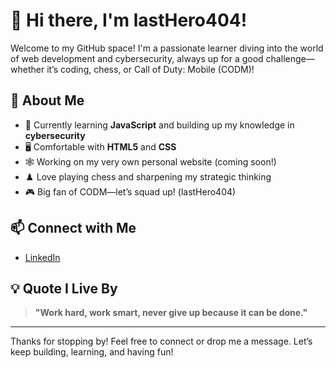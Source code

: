 # 👋 Hi there, I'm lastHero404!

Welcome to my GitHub space! I'm a passionate learner diving into the world of web development and cybersecurity, always up for a good challenge—whether it’s coding, chess, or Call of Duty: Mobile (CODM)!

## 🚀 About Me
- 🌱 Currently learning **JavaScript** and building up my knowledge in **cybersecurity**
- 🖥️ Comfortable with **HTML5** and **CSS**
- 🕸️ Working on my very own personal website (coming soon!)
- ♟️ Love playing chess and sharpening my strategic thinking
- 🎮 Big fan of CODM—let’s squad up! (lastHero404)

## 📫 Connect with Me
- [LinkedIn](https://linkedin.com/in/nicholas-le-maire-a410842a7)

## 💡 Quote I Live By
> **"Work hard, work smart, never give up because it can be done."**

---

Thanks for stopping by! Feel free to connect or drop me a message. Let’s keep building, learning, and having fun!
